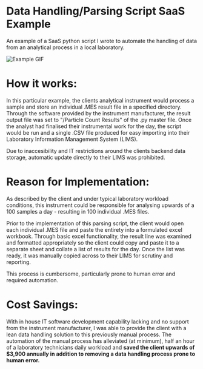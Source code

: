 # Data Handling/Parsing Script SaaS Example

An example of a SaaS python script I wrote to automate the handling of data from an analytical process in a local laboratory.

![Example GIF](https://github.com/Pyr1te/SaaS-Example-Parsing-Script/blob/main/Example.gif?raw=true)

# How it works:

In this particular example, the clients analytical instrument would process a sample and store an individual .MES result file in a specified directory. Through the software provided by the instrument manufacturer, the result output file was set to "/Particle Count Results" of the .py master file. Once the analyst had finalised their instrumental work for the day, the script would be run and a single .CSV file produced for easy importing into their Laboratory Information Management System (LIMS).

Due to inaccesibility and IT restrictions around the clients backend data storage, automatic update directly to their LIMS was prohibited.

# Reason for Implementation:

As described by the client and under typical laboratory workload conditions, this instrument could be responsible for analysing upwards of a 100 samples a day - resulting in 100 individual .MES files.

Prior to the implementation of this parsing script, the client would open each individual .MES file and paste the entirety into a formulated excel workbook. Through basic excel functionality, the result line was examined and formatted appropriately so the client could copy and paste it to a separate sheet and collate a list of results for the day. Once the list was ready, it was manually copied across to their LIMS for scrutiny and reporting.

This process is cumbersome, particularly prone to human error and required automation.

# Cost Savings:

With in house IT software development capability lacking and no support from the instrument manufacturer, I was able to provide the client with a lean data handling solution to this previously manual process. The automation of the manual process has alleviated (at minimum), half an hour of a laboratory technicians daily workload and <strong>saved the client upwards of $3,900 annually in addition to removing a data handling process prone to human error. </strong>
